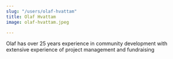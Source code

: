 ```yaml
---
slug: "/users/olaf-hvattam"
title: Olaf Hvattam
image: olaf-hvattam.jpeg

---
```


Olaf has over 25 years experience in community development with extensive experience of project management and fundraising